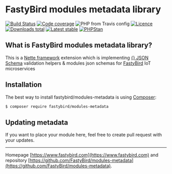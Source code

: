 # FastyBird modules metadata library

[![Build Status](https://img.shields.io/travis/FastyBird/modules-metadata.svg?style=flat-square)](https://travis-ci.org/FastyBird/modules-metadata)
[![Code coverage](https://img.shields.io/coveralls/FastyBird/modules-metadata.svg?style=flat-square)](https://coveralls.io/r/FastyBird/modules-metadata)
![PHP from Travis config](https://img.shields.io/travis/php-v/fastybird/json-schemas?style=flat-square)
[![Licence](https://img.shields.io/packagist/l/FastyBird/modules-metadata.svg?style=flat-square)](https://packagist.org/packages/FastyBird/modules-metadata)
[![Downloads total](https://img.shields.io/packagist/dt/FastyBird/modules-metadata.svg?style=flat-square)](https://packagist.org/packages/FastyBird/modules-metadata)
[![Latest stable](https://img.shields.io/packagist/v/FastyBird/modules-metadata.svg?style=flat-square)](https://packagist.org/packages/FastyBird/modules-metadata)
[![PHPStan](https://img.shields.io/badge/PHPStan-enabled-brightgreen.svg?style=flat-square)](https://github.com/phpstan/phpstan)

## What is FastyBird modules metadata library?

This is a [Nette framework](https://nette.org) extension which is implementing [{} JSON Schema](https://json-schema.org/) validation helpers & modules json schemas for [FastyBird](https://www.fastybird.com) IoT microservices

## Installation

The best way to install fastybird/modules-metadata is using [Composer](http://getcomposer.org/):

```sh
$ composer require fastybird/modules-metadata
```

## Updating metadata

If you want to place your module here, feel free to create pull request with your updates.

***
Homepage [https://www.fastybird.com](https://www.fastybird.com) and repository [https://github.com/FastyBird/modules-metadata](https://github.com/FastyBird/modules-metadata).
